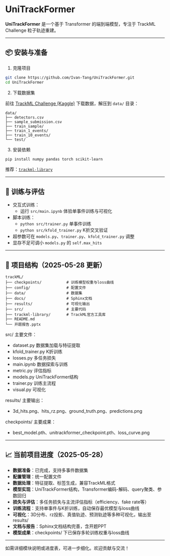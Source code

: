 # UniTrackFormer

**UniTrackFormer** 是一个基于 Transformer 的端到端模型，专注于 TrackML Challenge 粒子轨迹重建。

---

## 📦 安装与准备

1. 克隆项目

```bash
git clone https://github.com/Ivan-Tang/UniTrackFormer.git
cd UniTrackFormer
```

2. 下载数据集

前往 [TrackML Challenge (Kaggle)](https://www.kaggle.com/c/trackml-particle-identification) 下载数据，解压到 `data/` 目录：

```
data/
├── detectors.csv
├── sample_submission.csv
├── train_sample/
├── train_1_events/
├── train_10_events/
└── test/
```

3. 安装依赖

```bash
pip install numpy pandas torch scikit-learn
```
推荐：[`trackml-library`](https://github.com/LAL/trackml-library)

---

## 🚀 训练与评估

- 交互式训练：
  - 运行 `src/main.ipynb` 体验单事件训练与可视化
- 脚本训练：
  - `python src/trainer.py` 单事件训练
  - `python src/kfold_trainer.py` K折交叉验证
- 超参数可在 `models.py`、`trainer.py`、`kfold_trainer.py` 调整
- 显存不足可调小 `models.py` 的 `self.max_hits`

---

## 📂 项目结构（2025-05-28 更新）

```
trackML/
├── checkpoints/           # 训练模型权重与loss曲线
├── config/                # 配置文件
├── data/                  # 数据集
├── docs/                  # Sphinx文档
├── results/               # 可视化输出
├── src/                   # 主要代码
├── trackml-library/       # TrackML官方工具库
├── README.md
└── 开题报告.pptx
```

src/ 主要文件：
- dataset.py         数据集加载与特征提取
- kfold_trainer.py   K折训练
- losses.py          多任务损失
- main.ipynb         数据探索与训练
- metric.py          评估指标
- models.py          UniTrackFormer结构
- trainer.py         训练主流程
- visual.py          可视化

results/ 主要输出：
- 3d_hits.png、hits_rz.png、ground_truth.png、predictions.png

checkpoints/ 主要成果：
- best_model.pth、unitrackformer_checkpoint.pth、loss_curve.png

---

## 📈 当前项目进度（2025-05-28）

- **数据准备**：已完成，支持多事件数据集
- **配置管理**：统一配置文件
- **数据处理**：特征提取、标签生成，兼容TrackML格式
- **模型实现**：UniTrackFormer结构，Transformer编码-解码、query聚类、参数回归
- **损失与评估**：多任务损失与主流评估指标（efficiency、fake rate等）
- **训练流程**：支持单事件与K折训练，自动保存最优模型与loss曲线
- **可视化**：3D分布、rz投影、真值轨迹、预测轨迹等多种可视化，输出至results/
- **文档与报告**：Sphinx文档结构完善，含开题PPT
- **模型成果**：checkpoints/ 下已保存多轮训练权重与loss曲线

---

如需详细模块说明或进度表，可进一步细化。欢迎贡献与交流！
